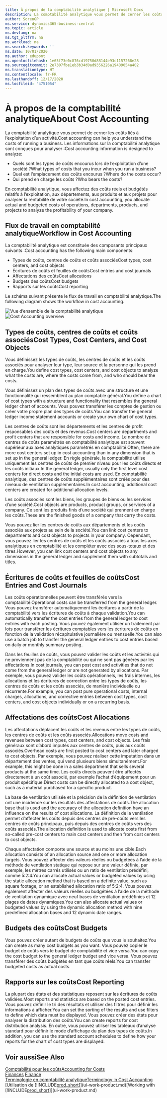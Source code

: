 ```yaml
---
title: À propos de la comptabilité analytique | Microsoft Docs
description: La comptabilité analytique vous permet de cerner les coûts liés à l’exploitation d’un activié.
author: SorenGP
ms.service: dynamics365-business-central
ms.topic: article
ms.devlang: na
ms.tgt_pltfrm: na
ms.workload: na
ms.search.keywords: ''
ms.date: 10/01/2020
ms.author: edupont
ms.openlocfilehash: 1e65f73e0c876cd19750d88144e93c1157268e28
ms.sourcegitcommit: 2e7307fbe1eb3b34d0ad9356226a19409054a402
ms.translationtype: HT
ms.contentlocale: fr-FR
ms.lasthandoff: 12/17/2020
ms.locfileid: "4751054"
---
```

# <a name="about-cost-accounting"></a><span data-ttu-id="d30d6-103">À propos de la comptabilité analytique</span><span class="sxs-lookup"><span data-stu-id="d30d6-103">About Cost Accounting</span></span>
<span data-ttu-id="d30d6-104">La comptabilité analytique vous permet de cerner les coûts liés à l’exploitation d’un activité.</span><span class="sxs-lookup"><span data-stu-id="d30d6-104">Cost accounting can help you understand the costs of running a business.</span></span> <span data-ttu-id="d30d6-105">Les informations sur la comptabilité analytique sont conçues pour analyser :</span><span class="sxs-lookup"><span data-stu-id="d30d6-105">Cost accounting information is designed to analyze:</span></span>  

-   <span data-ttu-id="d30d6-106">Quels sont les types de coûts encourus lors de l’exploitation d’une société ?</span><span class="sxs-lookup"><span data-stu-id="d30d6-106">What types of costs that you incur when you run a business?</span></span>  
-   <span data-ttu-id="d30d6-107">Quel est l’emplacement des coûts encourus ?</span><span class="sxs-lookup"><span data-stu-id="d30d6-107">Where do the costs occur?</span></span>  
-   <span data-ttu-id="d30d6-108">Qui prend en charge les coûts ?</span><span class="sxs-lookup"><span data-stu-id="d30d6-108">Who bears the costs?</span></span>  

<span data-ttu-id="d30d6-109">En comptabilité analytique, vous affectez des coûts réels et budgétés relatifs à l’exploitation, aux départements, aux produits et aux projets pour analyser la rentabilité de votre société.</span><span class="sxs-lookup"><span data-stu-id="d30d6-109">In cost accounting, you allocate actual and budgeted costs of operations, departments, products, and projects to analyze the profitability of your company.</span></span>  

## <a name="workflow-in-cost-accounting"></a><span data-ttu-id="d30d6-110">Flux de travail en comptabilité analytique</span><span class="sxs-lookup"><span data-stu-id="d30d6-110">Workflow in Cost Accounting</span></span>  
<span data-ttu-id="d30d6-111">La comptabilité analytique est constituée des composants principaux suivants :</span><span class="sxs-lookup"><span data-stu-id="d30d6-111">Cost accounting has the following main components:</span></span>  

-   <span data-ttu-id="d30d6-112">Types de coûts, centres de coûts et coûts associés</span><span class="sxs-lookup"><span data-stu-id="d30d6-112">Cost types, cost centers, and cost objects</span></span>  
-   <span data-ttu-id="d30d6-113">Écritures de coûts et feuilles de coûts</span><span class="sxs-lookup"><span data-stu-id="d30d6-113">Cost entries and cost journals</span></span>  
-   <span data-ttu-id="d30d6-114">Affectations des coûts</span><span class="sxs-lookup"><span data-stu-id="d30d6-114">Cost allocations</span></span>  
-   <span data-ttu-id="d30d6-115">Budgets des coûts</span><span class="sxs-lookup"><span data-stu-id="d30d6-115">Cost budgets</span></span>
-   <span data-ttu-id="d30d6-116">Rapports sur les coûts</span><span class="sxs-lookup"><span data-stu-id="d30d6-116">Cost reporting</span></span>  

<span data-ttu-id="d30d6-117">Le schéma suivant présente le flux de travail en comptabilité analytique.</span><span class="sxs-lookup"><span data-stu-id="d30d6-117">The following diagram shows the workflow in cost accounting.</span></span>  

<span data-ttu-id="d30d6-118">![Vue d’ensemble de la comptabilité analytique](media/costaccountingoverview.png "CostAccountingOverview")</span><span class="sxs-lookup"><span data-stu-id="d30d6-118">![Cost Accounting overview](media/costaccountingoverview.png "CostAccountingOverview")</span></span>  

## <a name="cost-types-cost-centers-and-cost-objects"></a><span data-ttu-id="d30d6-119">Types de coûts, centres de coûts et coûts associés</span><span class="sxs-lookup"><span data-stu-id="d30d6-119">Cost Types, Cost Centers, and Cost Objects</span></span>  
<span data-ttu-id="d30d6-120">Vous définissez les types de coûts, les centres de coûts et les coûts associés pour analyser leur type, leur source et la personne qui les prend en charge.</span><span class="sxs-lookup"><span data-stu-id="d30d6-120">You define cost types, cost centers, and cost objects to analyze what the costs are, where the costs come from, and who should bear the costs.</span></span>  

<span data-ttu-id="d30d6-121">Vous définissez un plan des types de coûts avec une structure et une fonctionnalité qui ressemblent au plan comptable général.</span><span class="sxs-lookup"><span data-stu-id="d30d6-121">You define a chart of cost types with a structure and functionality that resembles the general ledger chart of accounts.</span></span> <span data-ttu-id="d30d6-122">Vous pouvez transférer les comptes de gestion ou créer votre propre plan des types de coûts.</span><span class="sxs-lookup"><span data-stu-id="d30d6-122">You can transfer the general ledger income statement accounts or create your own chart of cost types.</span></span>  

<span data-ttu-id="d30d6-123">Les centres de coûts sont les départements et les centres de profit responsables des coûts et des revenus.</span><span class="sxs-lookup"><span data-stu-id="d30d6-123">Cost centers are departments and profit centers that are responsible for costs and income.</span></span> <span data-ttu-id="d30d6-124">Le nombre de centres de coûts paramétrés en comptabilité analytique est souvent supérieur aux axes analytiques paramétrés en comptabilité.</span><span class="sxs-lookup"><span data-stu-id="d30d6-124">Often, there are more cost centers set up in cost accounting than in any dimension that is set up in the general ledger.</span></span> <span data-ttu-id="d30d6-125">En règle générale, la comptabilité utilise uniquement les centres de coûts de premier niveau pour les coûts directs et les coûts initiaux.</span><span class="sxs-lookup"><span data-stu-id="d30d6-125">In the general ledger, usually only the first level cost centers for direct costs and the initial costs are used.</span></span> <span data-ttu-id="d30d6-126">En comptabilité analytique, des centres de coûts supplémentaires sont créés pour des niveaux de ventilation supplémentaires.</span><span class="sxs-lookup"><span data-stu-id="d30d6-126">In cost accounting, additional cost centers are created for additional allocation levels.</span></span>  

<span data-ttu-id="d30d6-127">Les coûts associés sont les biens, les groupes de biens ou les services d’une société.</span><span class="sxs-lookup"><span data-stu-id="d30d6-127">Cost objects are products, product groups, or services of a company.</span></span> <span data-ttu-id="d30d6-128">Ce sont les produits finis d’une société qui prennent en charge les coûts.</span><span class="sxs-lookup"><span data-stu-id="d30d6-128">These are the finished goods of a company that carry the costs.</span></span>  

<span data-ttu-id="d30d6-129">Vous pouvez lier les centres de coûts aux départements et les coûts associés aux projets au sein de la société.</span><span class="sxs-lookup"><span data-stu-id="d30d6-129">You can link cost centers to departments and cost objects to projects in your company.</span></span> <span data-ttu-id="d30d6-130">Cependant, vous pouvez lier les centres de coûts et les coûts associés à tous les axes analytiques en comptabilité et les compléter avec des sous-totaux et des titres.</span><span class="sxs-lookup"><span data-stu-id="d30d6-130">However, you can link cost centers and cost objects to any dimensions in the general ledger and supplement them with subtotals and titles.</span></span>  

## <a name="cost-entries-and-cost-journals"></a><span data-ttu-id="d30d6-131">Écritures de coûts et feuilles de coûts</span><span class="sxs-lookup"><span data-stu-id="d30d6-131">Cost Entries and Cost Journals</span></span>  
<span data-ttu-id="d30d6-132">Les coûts opérationnelles peuvent être transférés vers la comptabilité.</span><span class="sxs-lookup"><span data-stu-id="d30d6-132">Operational costs can be transferred from the general ledger.</span></span> <span data-ttu-id="d30d6-133">Vous pouvez transférer automatiquement les écritures à partir de la comptabilité vers les écritures de coûts à chaque validation.</span><span class="sxs-lookup"><span data-stu-id="d30d6-133">You can automatically transfer the cost entries from the general ledger to cost entries with each posting.</span></span> <span data-ttu-id="d30d6-134">Vous pouvez également utiliser un traitement par lots pour transférer les écritures comptables vers les écritures de coûts en fonction de la validation récapitulative journalière ou mensuelle.</span><span class="sxs-lookup"><span data-stu-id="d30d6-134">You can also use a batch job to transfer the general ledger entries to cost entries based on daily or monthly summary posting.</span></span>  

<span data-ttu-id="d30d6-135">Dans les feuilles de coûts, vous pouvez valider les coûts et les activités qui ne proviennent pas de la comptabilité ou qui ne sont pas générés par les affectations.</span><span class="sxs-lookup"><span data-stu-id="d30d6-135">In cost journals, you can post cost and activities that do not come from the general ledger or are not generated by allocations.</span></span> <span data-ttu-id="d30d6-136">Par exemple, vous pouvez valider les coûts opérationnels, les frais internes, les allocations et les écritures de correction entre les types de coûts, les centres de coûts et les coûts associés, de manière individuelle ou récurrente.</span><span class="sxs-lookup"><span data-stu-id="d30d6-136">For example, you can post pure operational costs, internal charges, allocations, and corrective entries between cost types, cost centers, and cost objects individually or on a recurring basis.</span></span>  

## <a name="cost-allocations"></a><span data-ttu-id="d30d6-137">Affectations des coûts</span><span class="sxs-lookup"><span data-stu-id="d30d6-137">Cost Allocations</span></span>  
<span data-ttu-id="d30d6-138">Les affectations déplacent les coûts et les revenus entre les types de coûts, les centres de coûts et les coûts associés.</span><span class="sxs-lookup"><span data-stu-id="d30d6-138">Allocations move costs and revenues between cost types, cost centers, and cost objects.</span></span> <span data-ttu-id="d30d6-139">Les frais généraux sont d’abord imputés aux centres de coûts, puis aux coûts associés.</span><span class="sxs-lookup"><span data-stu-id="d30d6-139">Overhead costs are first posted to cost centers and later charged to cost objects.</span></span> <span data-ttu-id="d30d6-140">Par exemple, vous pouvez réaliser cette imputation dans un département des ventes, qui vend plusieurs biens simultanément.</span><span class="sxs-lookup"><span data-stu-id="d30d6-140">For example, this might be done in a sales department that sells several products at the same time.</span></span> <span data-ttu-id="d30d6-141">Les coûts directs peuvent être affectés directement à un coût associé, par exemple l’achat d’équipement pour un produit spécifique.</span><span class="sxs-lookup"><span data-stu-id="d30d6-141">Direct costs can be directly allocated to a cost object, such as a material purchased for a specific product.</span></span>  

<span data-ttu-id="d30d6-142">La base de ventilation utilisée et la précision de la définition de ventilation ont une incidence sur les résultats des affectations de coûts.</span><span class="sxs-lookup"><span data-stu-id="d30d6-142">The allocation base that is used and the accuracy of the allocation definition have an influence on the results of cost allocations.</span></span> <span data-ttu-id="d30d6-143">La définition de la ventilation permet d’affecter les coûts depuis des centres de pré-coûts vers les centres de coûts principaux, puis depuis des centres de coûts vers des coûts associés.</span><span class="sxs-lookup"><span data-stu-id="d30d6-143">The allocation definition is used to allocate costs first from so-called pre-cost centers to main cost centers and then from cost centers to cost objects.</span></span>  

<span data-ttu-id="d30d6-144">Chaque affectation comporte une source et au moins une cible.</span><span class="sxs-lookup"><span data-stu-id="d30d6-144">Each allocation consists of an allocation source and one or more allocation targets.</span></span> <span data-ttu-id="d30d6-145">Vous pouvez affecter des valeurs réelles ou budgétées à l’aide de la méthode de ventilation statique qui repose sur une valeur définie, par exemple, les mètres carrés utilisés ou un ratio de ventilation prédéfini, comme 5:2:4.</span><span class="sxs-lookup"><span data-stu-id="d30d6-145">You can allocate actual values or budgeted values by using the static allocation method that is based on a definite value, such as square footage, or an established allocation ratio of 5:2:4.</span></span> <span data-ttu-id="d30d6-146">Vous pouvez également affecter des valeurs réelles ou budgétées à l’aide de la méthode de ventilation dynamique avec neuf bases de ventilation prédéfinies et 12 plages de dates dynamiques.</span><span class="sxs-lookup"><span data-stu-id="d30d6-146">You can also allocate actual values or budgeted values by using the dynamic allocation method with nine predefined allocation bases and 12 dynamic date ranges.</span></span>  

## <a name="cost-budgets"></a><span data-ttu-id="d30d6-147">Budgets des coûts</span><span class="sxs-lookup"><span data-stu-id="d30d6-147">Cost Budgets</span></span>  
<span data-ttu-id="d30d6-148">Vous pouvez créer autant de budgets de coûts que vous le souhaitez.</span><span class="sxs-lookup"><span data-stu-id="d30d6-148">You can create as many cost budgets as you want.</span></span> <span data-ttu-id="d30d6-149">Vous pouvez copier le budget de coûts vers le budget de comptabilité et vice versa.</span><span class="sxs-lookup"><span data-stu-id="d30d6-149">You can copy the cost budget to the general ledger budget and vice versa.</span></span> <span data-ttu-id="d30d6-150">Vous pouvez transférer des coûts budgétés en tant que coûts réels.</span><span class="sxs-lookup"><span data-stu-id="d30d6-150">You can transfer budgeted costs as actual costs.</span></span>  

## <a name="cost-reporting"></a><span data-ttu-id="d30d6-151">Rapports sur les coûts</span><span class="sxs-lookup"><span data-stu-id="d30d6-151">Cost Reporting</span></span>  
<span data-ttu-id="d30d6-152">La plupart des états et des statistiques reposent sur les écritures de coûts validées.</span><span class="sxs-lookup"><span data-stu-id="d30d6-152">Most reports and statistics are based on the posted cost entries.</span></span> <span data-ttu-id="d30d6-153">Vous pouvez définir le tri des résultats et utiliser des filtres pour définir les informations à afficher.</span><span class="sxs-lookup"><span data-stu-id="d30d6-153">You can set the sorting of the results and use filters to define which data must be displayed.</span></span> <span data-ttu-id="d30d6-154">Vous pouvez créer des états pour analyser la distribution des coûts.</span><span class="sxs-lookup"><span data-stu-id="d30d6-154">You can create reports for cost distribution analysis.</span></span> <span data-ttu-id="d30d6-155">En outre, vous pouvez utiliser les tableaux d’analyse standard pour définir le mode d’affichage du plan des types de coûts.</span><span class="sxs-lookup"><span data-stu-id="d30d6-155">In addition, you can use the standard account schedules to define how your reports for the chart of cost types are displayed.</span></span>  

## <a name="see-also"></a><span data-ttu-id="d30d6-156">Voir aussi</span><span class="sxs-lookup"><span data-stu-id="d30d6-156">See Also</span></span>  
 [<span data-ttu-id="d30d6-157">Comptabilité pour les coûts</span><span class="sxs-lookup"><span data-stu-id="d30d6-157">Accounting for Costs</span></span>](finance-manage-cost-accounting.md)  
 <span data-ttu-id="d30d6-158">[Finances](finance.md) </span><span class="sxs-lookup"><span data-stu-id="d30d6-158">[Finance](finance.md) </span></span>  
 [<span data-ttu-id="d30d6-159">Terminologie en comptabilité analytique</span><span class="sxs-lookup"><span data-stu-id="d30d6-159">Terminology in Cost Accounting</span></span>](finance-terminology-in-cost-accounting.md)  
 <span data-ttu-id="d30d6-160">[Utilisation de [!INCLUDE[prod_short](includes/prod_short.md)]](ui-work-product.md)</span><span class="sxs-lookup"><span data-stu-id="d30d6-160">[Working with [!INCLUDE[prod_short](includes/prod_short.md)]](ui-work-product.md)</span></span>
